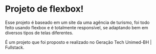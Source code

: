 # Projeto de flexbox!

Esse projeto é baseado em um site da uma agência de turismo, foi todo feito usando flexbox e é totalmente responsível, se adaptando bem em diversos tipos de telas diferentes.

É um projeto que foi proposto e realizado no Geração Tech Unimed-BH | Fullstack. 